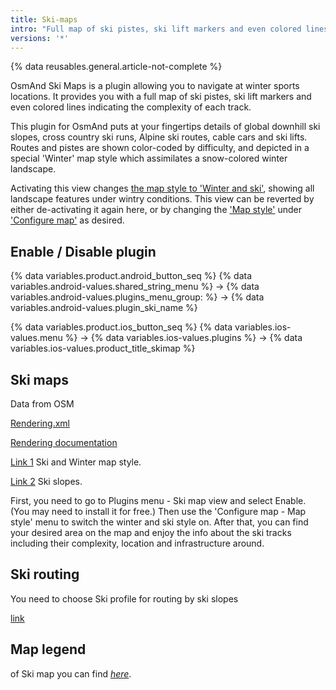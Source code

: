 ```yaml
---
title: Ski-maps
intro: "Full map of ski pistes, ski lift markers and even colored lines indicating the complexity of each track."
versions: '*'
---
```



{% data reusables.general.article-not-complete %}


OsmAnd Ski Maps is a plugin allowing you to navigate at winter sports locations. It provides you with a full map of ski pistes, ski lift markers and even colored lines indicating the complexity of each track.

This plugin for OsmAnd puts at your fingertips details of global downhill ski slopes, cross country ski runs, Alpine ski routes, cable cars and ski lifts. Routes and pistes are shown color-coded by difficulty, and depicted in a special 'Winter' map style which assimilates a snow-colored winter landscape.

Activating this view changes [the map style to 'Winter and ski'](/osmand/map/vector-maps#winter-and-ski), showing all landscape features under wintry conditions. This view can be reverted by either de-activating it again here, or by changing the ['Map style'](/osmand/map/vector-maps#default-map-styles) under ['Configure map'](/osmand/map/configure-map-menu) as desired.


## Enable / Disable plugin

{% data variables.product.android_button_seq %} {% data variables.android-values.shared_string_menu %} → {% data variables.android-values.plugins_menu_group: %} → {% data variables.android-values.plugin_ski_name %}

{% data variables.product.ios_button_seq %} {% data variables.ios-values.menu %} → {% data variables.ios-values.plugins %} → {% data variables.ios-values.product_title_skimap %}


## Ski maps

Data from OSM

[Rendering.xml](https://github.com/osmandapp/OsmAnd-resources/blob/master/rendering_styles/skimap.render.xml)

[Rendering documentation](/development/osmand-file-formats/osmand-rendering-style)

[Link 1](/osmand/map/vector-maps#winter-and-ski) Ski and Winter map style.

[Link 2](/osmand/map/vector-maps#routes) Ski slopes.

First, you need to go to Plugins menu - Ski map view and select Enable. (You may need to install it for free.) Then use the 'Configure map - Map style' menu to switch the winter and ski style on. After that, you can find your desired area on the map and enjoy the info about the ski tracks including their complexity, location and infrastructure around.


## Ski routing

You need to choose Ski profile for routing by ski slopes

[link](/osmand/navigation/route-navigation)


## Map legend

of Ski map you can find  [_here_](https://osmand.net/help-online/map-legend#nautical).


